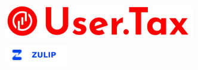 [![ተጠቃሚ። ግብሪ](https://raw.githubusercontent.com/user-tax/user.tax-img/main/f/logo-txt.svg)](https://user.tax)

[![ዙሊፕ](https://raw.githubusercontent.com/user-tax/user.tax-img/main/f/Zulip.svg)](https://user-tax.zulipchat.com)